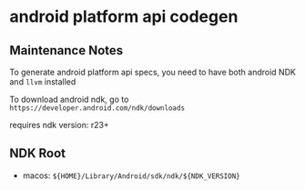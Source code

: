 # android platform api codegen

## Maintenance Notes

To generate android platform api specs, you need to have both android NDK and `llvm` installed

To download android ndk, go to `https://developer.android.com/ndk/downloads`

requires ndk version: r23+

## NDK Root

- macos: `${HOME}/Library/Android/sdk/ndk/${NDK_VERSION}`
